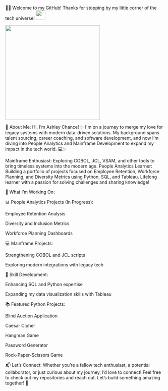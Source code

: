 👋🏾 Welcome to my GitHub!
Thanks for stopping by my little corner of the tech universe!
<img src="https://raw.githubusercontent.com/MartinHeinz/MartinHeinz/master/wave.gif" width="30px">

<img src="https://media.giphy.com/media/3o72F2fmqq8uYg6VdC/giphy.gif" width="300px">

🌟 About Me:
Hi, I’m Ashley Chance! ✨
I'm on a journey to merge my love for legacy systems with modern data-driven solutions. My background spans talent sourcing, career coaching, and software development, and now I’m diving into People Analytics and Mainframe Development to expand my impact in the tech world. 💻✨

Mainframe Enthusiast: Exploring COBOL, JCL, VSAM, and other tools to bring timeless systems into the modern age.
People Analytics Learner: Building a portfolio of projects focused on Employee Retention, Workforce Planning, and Diversity Metrics using Python, SQL, and Tableau.
Lifelong learner with a passion for solving challenges and sharing knowledge!

🎯 What I’m Working On:

📊 People Analytics Projects (In Progress):

Employee Retention Analysis

Diversity and Inclusion Metrics

Workforce Planning Dashboards

💻 Mainframe Projects:

Strengthening COBOL and JCL scripts

Exploring modern integrations with legacy tech

🔧 Skill Development:

Enhancing SQL and Python expertise

Expanding my data visualization skills with Tableau

📚 Featured Python Projects:

Blind Auction Application

Caesar Cipher

Hangman Game

Password Generator

Rock-Paper-Scissors Game

📬 Let’s Connect:
Whether you’re a fellow tech enthusiast, a potential collaborator, or just curious about my journey, I’d love to connect! Feel free to check out my repositories and reach out. Let’s build something amazing together! 💌





